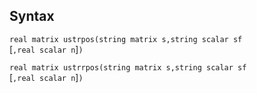 ## Syntax

`real matrix ustrpos(string matrix s,string scalar sf`  
\[`,real scalar n`\]`)`

`real matrix ustrrpos(string matrix s,string scalar sf`  
\[`,real scalar n`\]`)`
